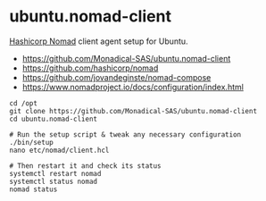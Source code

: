 # ubuntu.nomad-client

[Hashicorp Nomad](https://www.nomadproject.io/docs/) client agent setup for Ubuntu.

- https://github.com/Monadical-SAS/ubuntu.nomad-client
- https://github.com/hashicorp/nomad
- https://github.com/jovandeginste/nomad-compose
- https://www.nomadproject.io/docs/configuration/index.html

```fish
cd /opt
git clone https://github.com/Monadical-SAS/ubuntu.nomad-client
cd ubuntu.nomad-client

# Run the setup script & tweak any necessary configuration
./bin/setup
nano etc/nomad/client.hcl

# Then restart it and check its status
systemctl restart nomad
systemctl status nomad
nomad status
```
